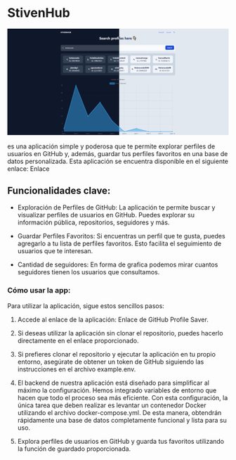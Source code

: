 # StivenHub

![imagen_app](./imgApp.png)

es una aplicación simple y poderosa que te permite explorar perfiles de usuarios en GitHub y, además, guardar tus perfiles favoritos en una base de datos personalizada. Esta aplicación se encuentra disponible en el siguiente enlace: Enlace

## Funcionalidades clave:

-   Exploración de Perfiles de GitHub: La aplicación te permite buscar y visualizar perfiles de usuarios en GitHub. Puedes explorar su información pública, repositorios, seguidores y más.

-   Guardar Perfiles Favoritos: Si encuentras un perfil que te gusta, puedes agregarlo a tu lista de perfiles favoritos. Esto facilita el seguimiento de usuarios que te interesan.

-   Cantidad de seguidores: En forma de grafica podemos mirar cuantos seguidores tienen los usuarios que consultamos.

### Cómo usar la app:

Para utilizar la aplicación, sigue estos sencillos pasos:

1. Accede al enlace de la aplicación: Enlace de GitHub Profile Saver.

2. Si deseas utilizar la aplicación sin clonar el repositorio, puedes hacerlo directamente en el enlace proporcionado.

3. Si prefieres clonar el repositorio y ejecutar la aplicación en tu propio entorno, asegúrate de obtener un token de GitHub siguiendo las instrucciones en el archivo example.env.

4. El backend de nuestra aplicación está diseñado para simplificar al máximo la configuración. Hemos integrado variables de entorno que hacen que todo el proceso sea más eficiente. Con esta configuración, la única tarea que deben realizar es levantar un contenedor Docker utilizando el archivo docker-compose.yml. De esta manera, obtendrán rápidamente una base de datos completamente funcional y lista para su uso.

5. Explora perfiles de usuarios en GitHub y guarda tus favoritos utilizando la función de guardado proporcionada.
